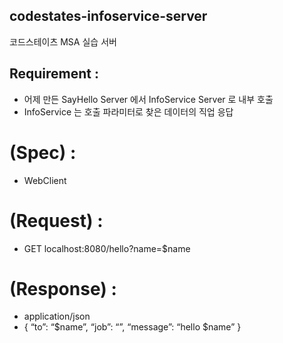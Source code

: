## codestates-infoservice-server
코드스테이츠 MSA 실습 서버

## Requirement :
* 어제 만든 SayHello Server 에서 InfoService Server 로 내부 호출
* InfoService 는 호출 파라미터로 찾은 데이터의 직업 응답
# (Spec) :
* WebClient
# (Request) :
* GET localhost:8080/hello?name=$name
# (Response) :
* application/json
* { “to”: “$name”, “job”: “”, “message”: “hello $name” }
